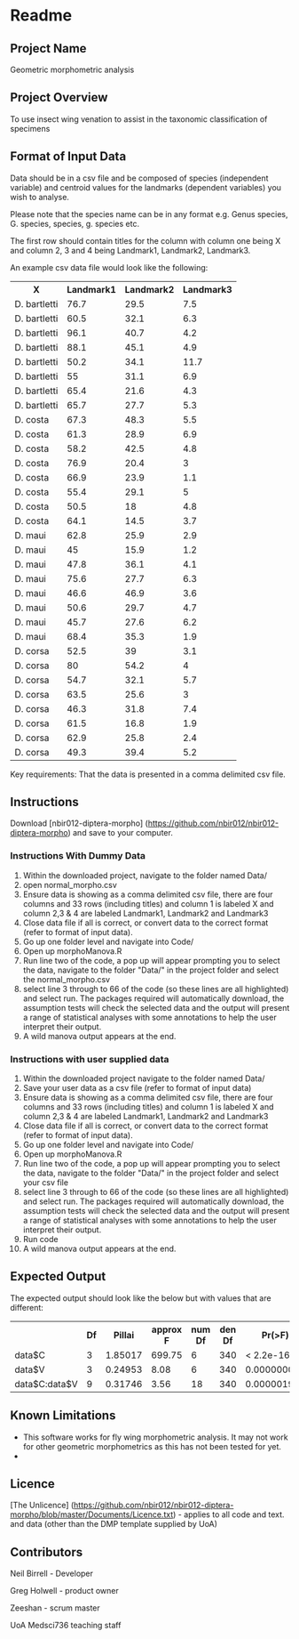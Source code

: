 # Readme

## Project Name
Geometric morphometric analysis

## Project Overview
To use insect wing venation to assist in the taxonomic classification of specimens

## Format of Input Data
Data should be in a csv file and be composed of species (independent variable) and centroid values for the landmarks (dependent variables) you wish to analyse. 

Please note that the species name can be in any format e.g. Genus species, G. species, species, g. species etc.

The first row should contain titles for the column with column one being X and column 2, 3 and 4 being Landmark1, Landmark2, Landmark3.

An example csv data file would look like the following:

</style>
<table class="tg">
  <tr>
    <th class="tg-yw4l">X</th>
    <th class="tg-yw4l">Landmark1</th>
    <th class="tg-yw4l">Landmark2</th>
    <th class="tg-yw4l">Landmark3</th>
  </tr>
  <tr>
    <td class="tg-yw4l">D. bartletti</td>
    <td class="tg-yw4l">76.7</td>
    <td class="tg-yw4l">29.5</td>
    <td class="tg-yw4l">7.5</td>
  </tr>
  <tr>
    <td class="tg-yw4l">D. bartletti</td>
    <td class="tg-yw4l">60.5</td>
    <td class="tg-yw4l">32.1</td>
    <td class="tg-yw4l">6.3</td>
  </tr>
  <tr>
    <td class="tg-yw4l">D. bartletti</td>
    <td class="tg-yw4l">96.1</td>
    <td class="tg-yw4l">40.7</td>
    <td class="tg-yw4l">4.2</td>
  </tr>
  <tr>
    <td class="tg-yw4l">D. bartletti</td>
    <td class="tg-yw4l">88.1</td>
    <td class="tg-yw4l">45.1</td>
    <td class="tg-yw4l">4.9</td>
  </tr>
  <tr>
    <td class="tg-yw4l">D. bartletti</td>
    <td class="tg-yw4l">50.2</td>
    <td class="tg-yw4l">34.1</td>
    <td class="tg-yw4l">11.7</td>
  </tr>
  <tr>
    <td class="tg-yw4l">D. bartletti</td>
    <td class="tg-yw4l">55</td>
    <td class="tg-yw4l">31.1</td>
    <td class="tg-yw4l">6.9</td>
  </tr>
  <tr>
    <td class="tg-yw4l">D. bartletti</td>
    <td class="tg-yw4l">65.4</td>
    <td class="tg-yw4l">21.6</td>
    <td class="tg-yw4l">4.3</td>
  </tr>
  <tr>
    <td class="tg-yw4l">D. bartletti</td>
    <td class="tg-yw4l">65.7</td>
    <td class="tg-yw4l">27.7</td>
    <td class="tg-yw4l">5.3</td>
  </tr>
  <tr>
    <td class="tg-yw4l">D. costa</td>
    <td class="tg-yw4l">67.3</td>
    <td class="tg-yw4l">48.3</td>
    <td class="tg-yw4l">5.5</td>
  </tr>
  <tr>
    <td class="tg-yw4l">D. costa</td>
    <td class="tg-yw4l">61.3</td>
    <td class="tg-yw4l">28.9</td>
    <td class="tg-yw4l">6.9</td>
  </tr>
  <tr>
    <td class="tg-yw4l">D. costa</td>
    <td class="tg-yw4l">58.2</td>
    <td class="tg-yw4l">42.5</td>
    <td class="tg-yw4l">4.8</td>
  </tr>
  <tr>
    <td class="tg-yw4l">D. costa</td>
    <td class="tg-yw4l">76.9</td>
    <td class="tg-yw4l">20.4</td>
    <td class="tg-yw4l">3</td>
  </tr>
  <tr>
    <td class="tg-yw4l">D. costa</td>
    <td class="tg-yw4l">66.9</td>
    <td class="tg-yw4l">23.9</td>
    <td class="tg-yw4l">1.1</td>
  </tr>
  <tr>
    <td class="tg-yw4l">D. costa</td>
    <td class="tg-yw4l">55.4</td>
    <td class="tg-yw4l">29.1</td>
    <td class="tg-yw4l">5</td>
  </tr>
  <tr>
    <td class="tg-yw4l">D. costa</td>
    <td class="tg-yw4l">50.5</td>
    <td class="tg-yw4l">18</td>
    <td class="tg-yw4l">4.8</td>
  </tr>
  <tr>
    <td class="tg-yw4l">D. costa</td>
    <td class="tg-yw4l">64.1</td>
    <td class="tg-yw4l">14.5</td>
    <td class="tg-yw4l">3.7</td>
  </tr>
  <tr>
    <td class="tg-yw4l">D. maui</td>
    <td class="tg-yw4l">62.8</td>
    <td class="tg-yw4l">25.9</td>
    <td class="tg-yw4l">2.9</td>
  </tr>
  <tr>
    <td class="tg-yw4l">D. maui</td>
    <td class="tg-yw4l">45</td>
    <td class="tg-yw4l">15.9</td>
    <td class="tg-yw4l">1.2</td>
  </tr>
  <tr>
    <td class="tg-yw4l">D. maui</td>
    <td class="tg-yw4l">47.8</td>
    <td class="tg-yw4l">36.1</td>
    <td class="tg-yw4l">4.1</td>
  </tr>
  <tr>
    <td class="tg-yw4l">D. maui</td>
    <td class="tg-yw4l">75.6</td>
    <td class="tg-yw4l">27.7</td>
    <td class="tg-yw4l">6.3</td>
  </tr>
  <tr>
    <td class="tg-yw4l">D. maui</td>
    <td class="tg-yw4l">46.6</td>
    <td class="tg-yw4l">46.9</td>
    <td class="tg-yw4l">3.6</td>
  </tr>
  <tr>
    <td class="tg-yw4l">D. maui</td>
    <td class="tg-yw4l">50.6</td>
    <td class="tg-yw4l">29.7</td>
    <td class="tg-yw4l">4.7</td>
  </tr>
  <tr>
    <td class="tg-yw4l">D. maui</td>
    <td class="tg-yw4l">45.7</td>
    <td class="tg-yw4l">27.6</td>
    <td class="tg-yw4l">6.2</td>
  </tr>
  <tr>
    <td class="tg-yw4l">D. maui</td>
    <td class="tg-yw4l">68.4</td>
    <td class="tg-yw4l">35.3</td>
    <td class="tg-yw4l">1.9</td>
  </tr>
  <tr>
    <td class="tg-yw4l">D. corsa</td>
    <td class="tg-yw4l">52.5</td>
    <td class="tg-yw4l">39</td>
    <td class="tg-yw4l">3.1</td>
  </tr>
  <tr>
    <td class="tg-yw4l">D. corsa</td>
    <td class="tg-yw4l">80</td>
    <td class="tg-yw4l">54.2</td>
    <td class="tg-yw4l">4</td>
  </tr>
  <tr>
    <td class="tg-yw4l">D. corsa</td>
    <td class="tg-yw4l">54.7</td>
    <td class="tg-yw4l">32.1</td>
    <td class="tg-yw4l">5.7</td>
  </tr>
  <tr>
    <td class="tg-yw4l">D. corsa</td>
    <td class="tg-yw4l">63.5</td>
    <td class="tg-yw4l">25.6</td>
    <td class="tg-yw4l">3</td>
  </tr>
  <tr>
    <td class="tg-yw4l">D. corsa</td>
    <td class="tg-yw4l">46.3</td>
    <td class="tg-yw4l">31.8</td>
    <td class="tg-yw4l">7.4</td>
  </tr>
  <tr>
    <td class="tg-yw4l">D. corsa</td>
    <td class="tg-yw4l">61.5</td>
    <td class="tg-yw4l">16.8</td>
    <td class="tg-yw4l">1.9</td>
  </tr>
  <tr>
    <td class="tg-yw4l">D. corsa</td>
    <td class="tg-yw4l">62.9</td>
    <td class="tg-yw4l">25.8</td>
    <td class="tg-yw4l">2.4</td>
  </tr>
  <tr>
    <td class="tg-yw4l">D. corsa</td>
    <td class="tg-yw4l">49.3</td>
    <td class="tg-yw4l">39.4</td>
    <td class="tg-yw4l">5.2</td>
  </tr>
</table>

Key requirements: That the data is presented in a comma delimited csv file.

## Instructions

Download [nbir012-diptera-morpho] (https://github.com/nbir012/nbir012-diptera-morpho) and save to your computer.

### Instructions With Dummy Data
1. Within the downloaded project, navigate to the folder named Data/
2. open normal_morpho.csv
3. Ensure data is showing as a comma delimited csv file, there are four columns and 33 rows (including titles) and column 1 is labeled X and column 2,3 & 4 are labeled Landmark1, Landmark2 and Landmark3 
4. Close data file if all is correct, or convert data to the correct format (refer to format of input data).
5. Go up one folder level and navigate into Code/
6. Open up morphoManova.R 
7. Run line two of the code, a pop up will appear prompting you to select the data, navigate to the folder "Data/" in the project folder and select the normal_morpho.csv
8. select line 3 through to 66 of the code (so these lines are all highlighted) and select run. The packages required will automatically download, the assumption tests will check the selected data and the output will present a range of statistical analyses with some annotations to help the user interpret their output.
9. A wild manova output appears at the end.

### Instructions with user supplied data
1. Within the downloaded project navigate to the folder named Data/
2. Save your user data as a csv file (refer to format of input data)
3. Ensure data is showing as a comma delimited csv file, there are four columns and 33 rows (including titles) and column 1 is labeled X and column 2,3 & 4 are labeled Landmark1, Landmark2 and Landmark3 
4. Close data file if all is correct, or convert data to the correct format (refer to format of input data).
5. Go up one folder level and navigate into Code/
6. Open up morphoManova.R
7. Run line two of the code, a pop up will appear prompting you to select the data, navigate to the folder "Data/" in the project folder and select your csv file
8. select line 3 through to 66 of the code (so these lines are all highlighted) and select run. The packages required will automatically download, the assumption tests will check the selected data and the output will present a range of statistical analyses with some annotations to help the user interpret their output.
8. Run code
9. A wild manova output appears at the end.

## Expected Output
The expected output should look like the below but with values that are different:

<table class="tg">
  <tr>
    <th class="tg-yw4l"></th>
    <th class="tg-yw4l">Df</th>
    <th class="tg-yw4l">Pillai</th>
    <th class="tg-yw4l">approx F</th>
    <th class="tg-yw4l">num Df</th>
    <th class="tg-yw4l">den Df</th>
    <th class="tg-yw4l">Pr(&gt;F)</th>
    <th class="tg-yw4l"></th>
  </tr>
  <tr>
    <td class="tg-yw4l">data$C</td>
    <td class="tg-yw4l">3</td>
    <td class="tg-yw4l">1.85017</td>
    <td class="tg-yw4l">699.75</td>
    <td class="tg-yw4l">6</td>
    <td class="tg-yw4l">340</td>
    <td class="tg-yw4l">&lt; 2.2e-16</td>
    <td class="tg-yw4l">***</td>
  </tr>
  <tr>
    <td class="tg-yw4l">data$V </td>
    <td class="tg-yw4l">3</td>
    <td class="tg-yw4l">0.24953</td>
    <td class="tg-yw4l">8.08</td>
    <td class="tg-yw4l">6</td>
    <td class="tg-yw4l">340</td>
    <td class="tg-yw4l">0.000000036</td>
    <td class="tg-yw4l">***</td>
  </tr>
  <tr>
    <td class="tg-yw4l">data$C:data$V</td>
    <td class="tg-yw4l">9</td>
    <td class="tg-yw4l">0.31746</td>
    <td class="tg-yw4l">3.56</td>
    <td class="tg-yw4l">18</td>
    <td class="tg-yw4l">340</td>
    <td class="tg-yw4l">0.000001954</td>
    <td class="tg-yw4l">***</td>
  </tr>
</table>

## Known Limitations
- This software works for fly wing morphometric analysis. It may not work for other geometric morphometrics as this has not been tested for yet.
- 

## Licence
[The Unlicence] (https://github.com/nbir012/nbir012-diptera-morpho/blob/master/Documents/Licence.txt) - applies to all code and text. and data (other than the DMP template supplied by UoA)

## Contributors
Neil Birrell - Developer

Greg Holwell - product owner

Zeeshan - scrum master

UoA Medsci736 teaching staff

